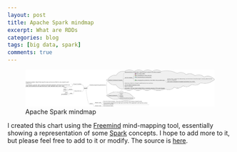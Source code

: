 ```yaml
---
layout: post
title: Apache Spark mindmap
excerpt: What are RDDs
categories: blog
tags: [big data, spark]
comments: true
---
```



<figure class="center">
	<a href="/images/SparkMindmap.png"><img src="/images/SparkMindmap.png" alt="image"></a>
	<figcaption>Apache Spark mindmap</figcaption>
</figure>


I created this chart using the [Freemind](http://freemind.sourceforge.net/wiki/index.php/Main_Page) mind-mapping tool, essentially showing a representation of some [Spark](https://spark.apache.org/) concepts.  I hope to add more to it, but please feel free to add to it or modify.  The source is [here](https://github.com/Piyush3dB/SparkScripts/blob/master/Spark.mm).

